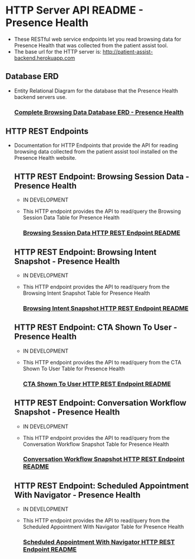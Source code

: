 # HTTP Server API README - Presence Health
- These RESTful web service endpoints let you read browsing data for Presence Health that was collected from the patient assist tool.
-  The base url for the HTTP server is: http://patient-assist-backend.herokuapp.com

## Database ERD
- Entity Relational Diagram for the database that the Presence Health backend servers use.

    ### [Complete Browsing Data Database ERD - Presence Health](../../../db_erds/presence_health/full_db_erd.jpg)
 
## HTTP REST Endpoints
- Documentation for HTTP Endpoints that provide the API for reading browsing data collected from the patient assist tool
installed on the Presence Health website.

    ## HTTP REST Endpoint: Browsing Session Data - Presence Health
    - IN DEVELOPMENT
    - This HTTP endpoint provides the API to read/query the Browsing Session Data Table for Presence Health
    
        ### [Browsing Session Data HTTP REST Endpoint README](browsing_session_data_HTTP_REST_endpoint_README.md)
    
    ## HTTP REST Endpoint: Browsing Intent Snapshot - Presence Health
    - IN DEVELOPMENT
    - This HTTP endpoint provides the API to read/query from the Browsing Intent Snapshot Table for Presence Health
    
        ### [Browsing Intent Snapshot HTTP REST Endpoint README](browsing_intent_snapshot_HTTP_REST_endpoint_README.md)
    
    ## HTTP REST Endpoint: CTA Shown To User - Presence Health
    - IN DEVELOPMENT
    - This HTTP endpoint provides the API to read/query from the CTA Shown To User Table for Presence Health
    
        ### [CTA Shown To User HTTP REST Endpoint README](cta_shown_to_user_HTTP_REST_endpoint_README.md)
    
    ## HTTP REST Endpoint: Conversation Workflow Snapshot - Presence Health
    - IN DEVELOPMENT
    - This HTTP endpoint provides the API to read/query from the Conversation Workflow Snapshot Table for Presence Health
    
        ### [Conversation Workflow Snapshot HTTP REST Endpoint README](conversation_workflow_snapshot_HTTP_REST_endpoint_README.md)
    
    ## HTTP REST Endpoint: Scheduled Appointment With Navigator - Presence Health
    - IN DEVELOPMENT
    - This HTTP endpoint provides the API to read/query from the Scheduled Appointment With Navigator Table for Presence Health
        
        ### [Scheduled Appointment With Navigator HTTP REST Endpoint README](scheduled_appointment_with_navigator_HTTP_REST_endpoint_README.md)
